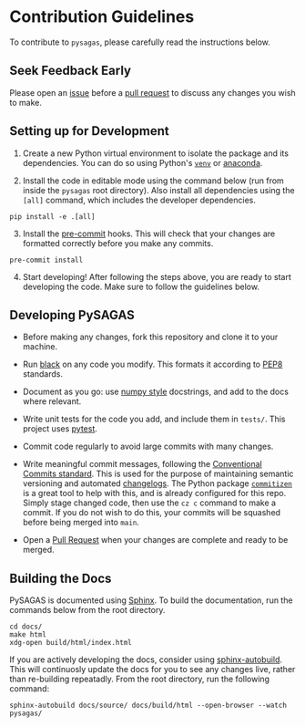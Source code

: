 # Contribution Guidelines

To contribute to `pysagas`, please carefully read the instructions below.

## Seek Feedback Early
Please open an [issue](https://github.com/kieran-mackle/pysagas/issues) before a 
[pull request](https://github.com/kieran-mackle/pysagas/pulls) to discuss any 
changes you wish to make.


## Setting up for Development

1. Create a new Python virtual environment to isolate the package and its
dependencies. You can do so using Python's
[`venv`](https://docs.python.org/3/library/venv.html) or
[anaconda](https://www.anaconda.com/).

2. Install the code in editable mode using the command below (run from
inside the `pysagas` root directory). Also install all dependencies 
using the `[all]` command, which includes the developer dependencies.

```
pip install -e .[all]
```

3. Install the [pre-commit](https://pre-commit.com/) hooks. This will check
that your changes are formatted correctly before you make any commits.

```
pre-commit install
```

4. Start developing! After following the steps above, you are ready
to start developing the code. Make sure to follow the guidelines 
below.


## Developing PySAGAS

- Before making any changes, fork this repository and clone it to your machine.

- Run [black](https://black.readthedocs.io/en/stable/index.html) on any
code you modify. This formats it according to 
[PEP8](https://peps.python.org/pep-0008/) standards.

- Document as you go: use 
[numpy style](https://numpydoc.readthedocs.io/en/latest/format.html) 
docstrings, and add to the docs where relevant.

- Write unit tests for the code you add, and include them in `tests/`. 
This project uses [pytest](https://docs.pytest.org/en/7.2.x/).

- Commit code regularly to avoid large commits with many changes.

- Write meaningful commit messages, following the 
[Conventional Commits standard](https://www.conventionalcommits.org/en/v1.0.0/).
This is used for the purpose of maintaining semantic versioning and automated 
[changelogs](../changelog).
The Python package [`commitizen`](https://commitizen-tools.github.io/commitizen/)
is a great tool to help with this, and is already configured for this
repo. Simply stage changed code, then use the `cz c` command to make a 
commit. If you do not wish to do this, your commits will be squashed before being
merged into `main`.

- Open a [Pull Request](https://github.com/kieran-mackle/pysagas/pulls) 
when your changes are complete and ready to be merged.


## Building the Docs
PySAGAS is documented using [Sphinx](https://www.sphinx-doc.org/en/master/). To build 
the documentation, run the commands below from the root directory.

```
cd docs/
make html
xdg-open build/html/index.html
```

If you are actively developing the docs, consider using
[sphinx-autobuild](https://pypi.org/project/sphinx-autobuild/).
This will continuosly update the docs for you to see any changes live, rather than 
re-building repeatadly. From the root directory, run the following command:

```
sphinx-autobuild docs/source/ docs/build/html --open-browser --watch pysagas/
```
